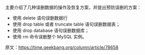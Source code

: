
主要介绍了几种误删数据的操作及恢复方案，并提出预防误删的方案：

- 使用 delete 语句误删数据行
- 使用 drop table 或者 truncate table 语句误删数据表；
- 使用 drop database 语句误删数据库；
- 使用 rm 命令误删整个 MySQL 实例。

原文：https://time.geekbang.org/column/article/78658